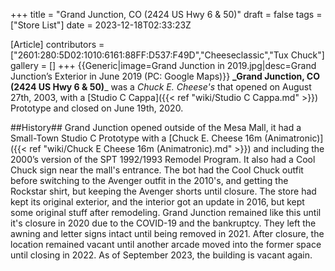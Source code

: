 +++
title = "Grand Junction, CO (2424 US Hwy 6 & 50)"
draft = false
tags = ["Store List"]
date = 2023-12-18T02:33:23Z

[Article]
contributors = ["2601:280:5D02:1010:6161:88FF:D537:F49D","Cheeseclassic","Tux Chuck"]
gallery = []
+++
{{Generic|image=Grand Junction in 2019.jpg|desc=Grand Junction’s Exterior in June 2019 (PC: Google Maps)}}
**_Grand Junction, CO (2424 US Hwy 6 & 50)**_ was a _Chuck E. Cheese's_ that opened on August 27th, 2003, with a [Studio C Cappa]({{< ref "wiki/Studio C Cappa.md" >}}) Prototype and closed on June 19th, 2020.

##History##
Grand Junction opened outside of the Mesa Mall, it had a Small-Town Studio C Prototype with a [Chuck E. Cheese 16m (Animatronic)]({{< ref "wiki/Chuck E Cheese 16m (Animatronic).md" >}}) and including the 2000’s version of the SPT 1992/1993 Remodel Program. It also had a Cool Chuck sign near the mall's entrance. The bot had the Cool Chuck outfit before switching to the Avenger outfit in the 2010's, and getting the Rockstar shirt, but keeping the Avenger shorts until closure. The store had kept its original exterior, and the interior got an update in 2016, but kept some original stuff after remodeling. Grand Junction remained like this until it's closure in 2020 due to the COVID-19 and the bankruptcy. They left the awning and letter signs intact until being removed in 2021. After closure, the location remained vacant until another arcade moved into the former space until closing in 2022. As of September 2023, the building is vacant again.